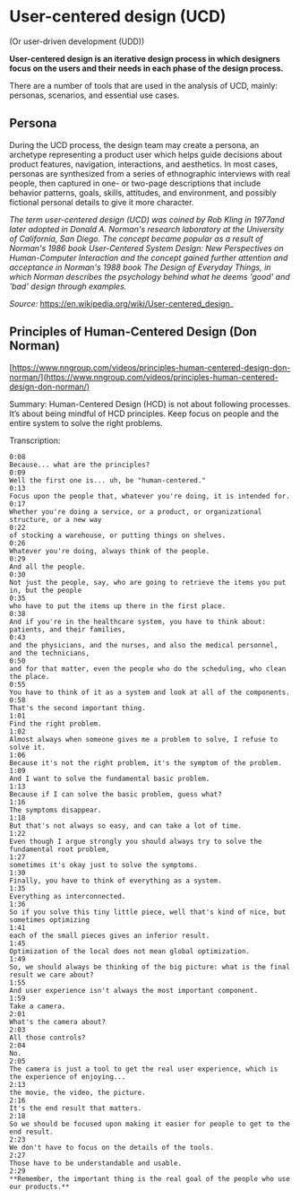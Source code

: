 # User-centered design (UCD) 
(Or user-driven development (UDD))


**User-centered design is an iterative design process in which designers focus on the users and their needs in each phase of the design process.**



There are a number of tools that are used in the analysis of UCD, mainly: personas, scenarios, and essential use cases.


## Persona

During the UCD process, the design team may create a persona, an archetype representing a product user which helps guide decisions about product features, navigation, interactions, and aesthetics. In most cases, personas are synthesized from a series of ethnographic interviews with real people, then captured in one- or two-page descriptions that include behavior patterns, goals, skills, attitudes, and environment, and possibly fictional personal details to give it more character.


_The term user-centered design (UCD) was coined by Rob Kling in 1977and later adopted in Donald A. Norman's research laboratory at the University of California, San Diego. The concept became popular as a result of Norman's 1986 book User-Centered System Design: New Perspectives on Human-Computer Interaction and the concept gained further attention and acceptance in Norman's 1988 book The Design of Everyday Things, in which Norman describes the psychology behind what he deems 'good' and 'bad' design through examples._

_Source:_ https://en.wikipedia.org/wiki/User-centered_design_


## Principles of Human-Centered Design (Don Norman)

[https://www.nngroup.com/videos/principles-human-centered-design-don-norman/](https://www.nngroup.com/videos/principles-human-centered-design-don-norman/)

Summary: Human-Centered Design (HCD) is not about following processes. It’s about being mindful of HCD principles. Keep focus on people and the entire system to solve the right problems.


Transcription:

```
0:08
Because... what are the principles?
0:09
Well the first one is... uh, be "human-centered."
0:13
Focus upon the people that, whatever you're doing, it is intended for.
0:17
Whether you're doing a service, or a product, or organizational structure, or a new way
0:22
of stocking a warehouse, or putting things on shelves.
0:26
Whatever you're doing, always think of the people.
0:29
And all the people.
0:30
Not just the people, say, who are going to retrieve the items you put in, but the people
0:35
who have to put the items up there in the first place.
0:38
And if you're in the healthcare system, you have to think about: patients, and their families,
0:43
and the physicians, and the nurses, and also the medical personnel, and the technicians,
0:50
and for that matter, even the people who do the scheduling, who clean the place.
0:55
You have to think of it as a system and look at all of the components.
0:58
That's the second important thing.
1:01
Find the right problem.
1:02
Almost always when someone gives me a problem to solve, I refuse to solve it.
1:06
Because it's not the right problem, it's the symptom of the problem.
1:09
And I want to solve the fundamental basic problem.
1:13
Because if I can solve the basic problem, guess what?
1:16
The symptoms disappear.
1:18
But that's not always so easy, and can take a lot of time.
1:22
Even though I argue strongly you should always try to solve the fundamental root problem,
1:27
sometimes it's okay just to solve the symptoms.
1:30
Finally, you have to think of everything as a system.
1:35
Everything as interconnected.
1:36
So if you solve this tiny little piece, well that's kind of nice, but sometimes optimizing
1:41
each of the small pieces gives an inferior result.
1:45
Optimization of the local does not mean global optimization.
1:49
So, we should always be thinking of the big picture: what is the final result we care about?
1:55
And user experience isn't always the most important component.
1:59
Take a camera.
2:01
What's the camera about?
2:03
All those controls?
2:04
No.
2:05
The camera is just a tool to get the real user experience, which is the experience of enjoying...
2:13
the movie, the video, the picture.
2:16
It's the end result that matters.
2:18
So we should be focused upon making it easier for people to get to the end result.
2:23
We don't have to focus on the details of the tools.
2:27
Those have to be understandable and usable.
2:29
**Remember, the important thing is the real goal of the people who use our products.**
```